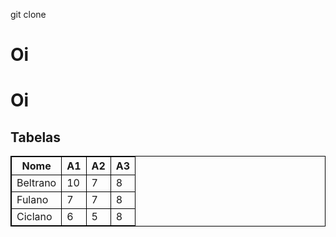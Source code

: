 git clone <!DOCTYPE html>
<html>
<body>
<h1>Oi</h1>
</body>
</html>

<!DOCTYPE html>
<html>
<head>
<title>Usabilidade, desenvolvimento web, mobile e jogos </title>
</head>
<body>
<h1>Oi</h1>
</body>
</html>


<style>
table, th, td {
border:1px solid black;
}
</style>
<body>
<h2>Tabelas</h2>
<table style="width:100%">
<tr>
<th>Nome</th>
<th>A1</th>
<th>A2</th>
<th>A3</th>
</tr>
<tr>
<td>Beltrano</td>
<td>10</td>
<td>7</td>
<td>8</td>
</tr>
<tr>
<td>Fulano</td>
<td>7</td>
<td>7</td>
<td>8</td>
</tr>
<tr>
<td>Ciclano</td>
<td>6</td>
<td>5</td>
<td>8</td>
</tr></table>
</body>
